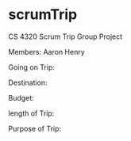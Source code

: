 # scrumTrip
CS 4320 Scrum Trip Group Project

Members:
Aaron Henry


Going on Trip:


Destination:

Budget:

length of Trip:


Purpose of Trip:

